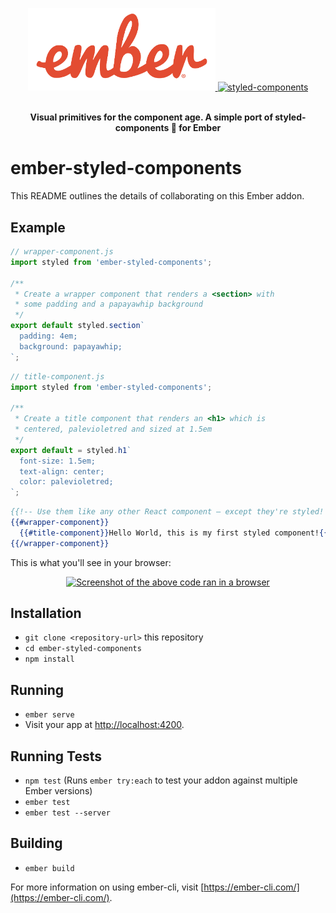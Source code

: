 <p align="center">
    <a href="https://emberjs.com">
      <img width="300" src="https://raw.githubusercontent.com/emberjs/website/master/source/images/brand/ember_Ember-Light.png">   </a>
    <a href="https://www.styled-components.com">
      <img alt="styled-components" src="https://raw.githubusercontent.com/styled-components/brand/master/styled-components.png" height="150px" />
    </a>
</p>

<br />

<div align="center">
  <strong>Visual primitives for the component age. A simple port of styled-components 💅 for Ember</strong>
</div>

# ember-styled-components

This README outlines the details of collaborating on this Ember addon.

## Example

<!-- prettier-ignore -->
```javascript
// wrapper-component.js
import styled from 'ember-styled-components';

/**
 * Create a wrapper component that renders a <section> with
 * some padding and a papayawhip background
 */
export default styled.section`
  padding: 4em;
  background: papayawhip;
`;
```

```javascript
// title-component.js
import styled from 'ember-styled-components';

/**
 * Create a title component that renders an <h1> which is
 * centered, palevioletred and sized at 1.5em
 */
export default = styled.h1`
  font-size: 1.5em;
  text-align: center;
  color: palevioletred;
`;
```

```handlebars
{{!-- Use them like any other React component – except they're styled! --}}
{{#wrapper-component}}
  {{#title-component}}Hello World, this is my first styled component!{{/title-component}}
{{/wrapper-component}}
```

This is what you'll see in your browser:

<div align="center">
  <a href="https://styled-components.com">
    <img alt="Screenshot of the above code ran in a browser" src="http://i.imgur.com/wUJpcjY.jpg" />
  </a>
</div>

## Installation

* `git clone <repository-url>` this repository
* `cd ember-styled-components`
* `npm install`

## Running

* `ember serve`
* Visit your app at [http://localhost:4200](http://localhost:4200).

## Running Tests

* `npm test` (Runs `ember try:each` to test your addon against multiple Ember versions)
* `ember test`
* `ember test --server`

## Building

* `ember build`

For more information on using ember-cli, visit [https://ember-cli.com/](https://ember-cli.com/).
